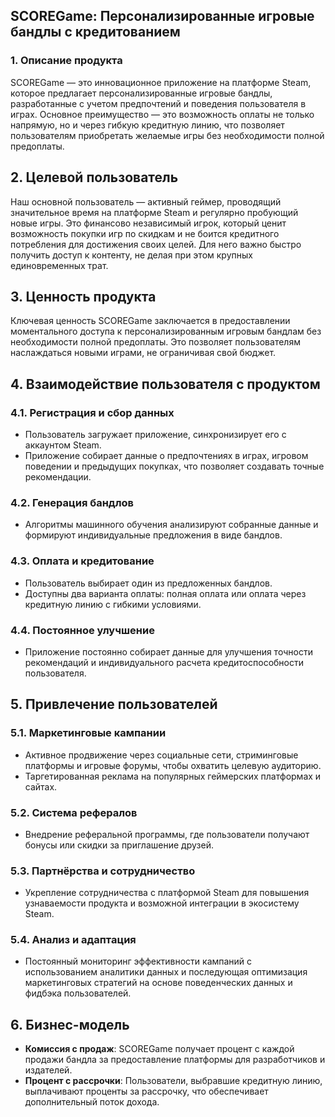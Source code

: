## SCOREGame: Персонализированные игровые бандлы с кредитованием

### 1. Описание продукта
SCOREGame — это инновационное приложение на платформе Steam, которое предлагает персонализированные игровые бандлы, разработанные с учетом предпочтений и поведения пользователя в играх. Основное преимущество — это возможность оплаты не только напрямую, но и через гибкую кредитную линию, что позволяет пользователям приобретать желаемые игры без необходимости полной предоплаты.

## 2. Целевой пользователь
Наш основной пользователь — активный геймер, проводящий значительное время на платформе Steam и регулярно пробующий новые игры. Это финансово независимый игрок, который ценит возможность покупки игр по скидкам и не боится кредитного потребления для достижения своих целей. Для него важно быстро получить доступ к контенту, не делая при этом крупных единовременных трат.

## 3. Ценность продукта
Ключевая ценность SCOREGame заключается в предоставлении моментального доступа к персонализированным игровым бандлам без необходимости полной предоплаты. Это позволяет пользователям наслаждаться новыми играми, не ограничивая свой бюджет.

## 4. Взаимодействие пользователя с продуктом
### 4.1. Регистрация и сбор данных
- Пользователь загружает приложение, синхронизирует его с аккаунтом Steam.
- Приложение собирает данные о предпочтениях в играх, игровом поведении и предыдущих покупках, что позволяет создавать точные рекомендации.
### 4.2. Генерация бандлов
- Алгоритмы машинного обучения анализируют собранные данные и формируют индивидуальные предложения в виде бандлов.
### 4.3. Оплата и кредитование
- Пользователь выбирает один из предложенных бандлов.
- Доступны два варианта оплаты: полная оплата или оплата через кредитную линию с гибкими условиями.
### 4.4. Постоянное улучшение
- Приложение постоянно собирает данные для улучшения точности рекомендаций и индивидуального расчета кредитоспособности пользователя.

## 5. Привлечение пользователей
### 5.1. Маркетинговые кампании
- Активное продвижение через социальные сети, стриминговые платформы и игровые форумы, чтобы охватить целевую аудиторию.
- Таргетированная реклама на популярных геймерских платформах и сайтах.
### 5.2. Система рефералов
- Внедрение реферальной программы, где пользователи получают бонусы или скидки за приглашение друзей.
### 5.3. Партнёрства и сотрудничество
- Укрепление сотрудничества с платформой Steam для повышения узнаваемости продукта и возможной интеграции в экосистему Steam.
### 5.4. Анализ и адаптация
- Постоянный мониторинг эффективности кампаний с использованием аналитики данных и последующая оптимизация маркетинговых стратегий на основе поведенческих данных и фидбэка пользователей.

## 6. Бизнес-модель
- **Комиссия с продаж**: SCOREGame получает процент с каждой продажи бандла за предоставление платформы для разработчиков и издателей.
- **Процент с рассрочки**: Пользователи, выбравшие кредитную линию, выплачивают проценты за рассрочку, что обеспечивает дополнительный поток дохода.

